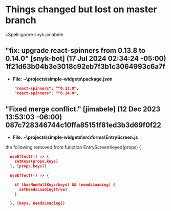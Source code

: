 
# Things changed but lost on master branch

cSpell:ignore snyk jimabele

## "fix: upgrade react-spinners from 0.13.8 to 0.14.0"  [snyk-bot]  (17 Jul 2024 02:34:24 -05:00)  1f21d63b04b3e3018c92eb7f3b1c3064993c6a7f

- **File: ~\projects\simple-widgets\package.json**

```json
    "react-spinners": "^0.13.8",
    "react-spinners": "^0.14.0",
```

## "Fixed merge conflict."  [jimabele]   (12 Dec 2023 13:53:03 -06:00)  087c728346744c10ffa85151f81ed3b3d69f0f22

- **File: ~\projects\simple-widgets\src\forms\EntryScreen.js**

the following removed from  function EntryScreenKeyed(props) {

```json
  useEffect(() => {
    setKeys(props.keys)
  }, [props.keys])

  useEffect(() => {

    if (hasNonNullKeys(keys) && !needsLoading) {
      setNeedsLoading(true)
    }

  }, [keys, needsLoading])
```
